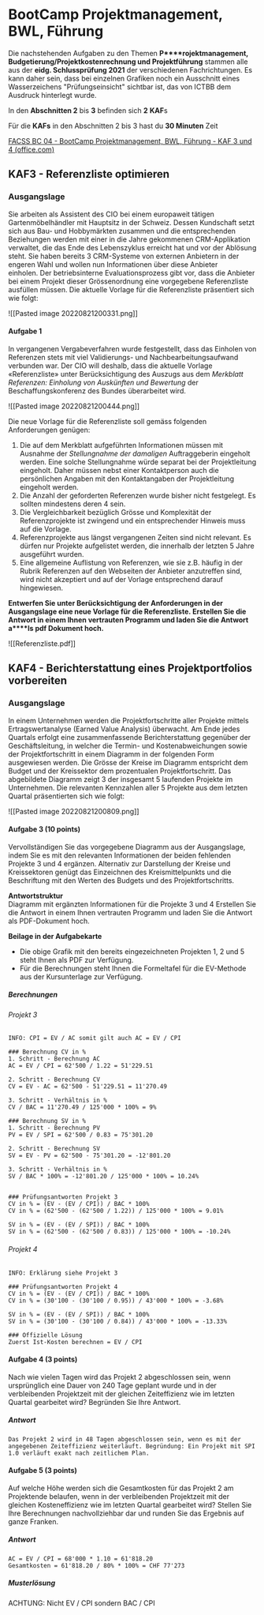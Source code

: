 # BootCamp Projektmanagement, BWL, Führung
Die nachstehenden Aufgaben zu den Themen **P****rojektmanagement, Budgetierung/Projektkostenrechnung und Projektführung** stammen alle aus der **eidg. Schlussprüfung 2021** der verschiedenen Fachrichtungen. Es kann daher sein, dass bei einzelnen Grafiken noch ein Ausschnitt eines Wasserzeichens "Prüfungseinsicht" sichtbar ist, das von ICTBB dem Ausdruck hinterlegt wurde.  
  
In den **Abschnitten 2** bis **3** befinden sich **2** **KAF**s  
  
Für die **KAFs** in den Abschnitten 2 bis 3 hast du **30 Minuten** Zeit

[FACSS BC 04 - BootCamp Projektmanagement, BWL, Führung - KAF 3 und 4 (office.com)](https://forms.office.com/pages/responsepage.aspx?id=KD8PHtdlokW6B_SGKKJ1dH4d0fqCZT1LhCGBv9QciOtUOFAwVUgwSTRVRkJaNzQ2WUxaSjZZQkxaVy4u)

## **KAF3 - Referenzliste optimieren**

### **Ausgangslage**  
Sie arbeiten als Assistent des CIO bei einem europaweit tätigen Gartenmöbelhändler mit Hauptsitz in der Schweiz. Dessen Kundschaft setzt sich aus Bau- und Hobbymärkten zusammen und die entsprechenden Beziehungen werden mit einer in die Jahre gekommenen CRM-Applikation verwaltet, die das Ende des Lebenszyklus erreicht hat und vor der Ablösung steht. Sie haben bereits 3 CRM-Systeme von externen Anbietern in der engeren Wahl und wollen nun Informationen über diese Anbieter einholen. Der betriebsinterne Evaluationsprozess gibt vor, dass die Anbieter bei einem Projekt dieser Grössenordnung eine vorgegebene Referenzliste ausfüllen müssen. Die aktuelle Vorlage für die Referenzliste präsentiert sich wie folgt:

![[Pasted image 20220821200331.png]]

#### Aufgabe 1
In vergangenen Vergabeverfahren wurde festgestellt, dass das Einholen von Referenzen stets mit viel Validierungs- und Nachbearbeitungsaufwand verbunden war. Der CIO will deshalb, dass die aktuelle Vorlage «Referenzliste» unter Berücksichtigung des Auszugs aus dem _Merkblatt Referenzen: Einholung von Auskünften und Bewertung_ der Beschaffungskonferenz des Bundes überarbeitet wird.

![[Pasted image 20220821200444.png]]

Die neue Vorlage für die Referenzliste soll gemäss folgenden Anforderungen genügen:  

1. Die auf dem Merkblatt aufgeführten Informationen müssen mit Ausnahme der _Stellungnahme der damaligen_ Auftraggeberin eingeholt werden. Eine solche Stellungnahme würde separat bei der Projektleitung eingeholt. Daher müssen nebst einer Kontaktperson auch die persönlichen Angaben mit den Kontaktangaben der Projektleitung eingeholt werden.
2. Die Anzahl der geforderten Referenzen wurde bisher nicht festgelegt. Es sollten mindestens deren 4 sein.
3. Die Vergleichbarkeit bezüglich Grösse und Komplexität der Referenzprojekte ist zwingend und ein entsprechender Hinweis muss auf die Vorlage.
4. Referenzprojekte aus längst vergangenen Zeiten sind nicht relevant. Es dürfen nur Projekte aufgelistet werden, die innerhalb der letzten 5 Jahre ausgeführt wurden.
5. Eine allgemeine Auflistung von Referenzen, wie sie z.B. häufig in der Rubrik Referenzen auf den Webseiten der Anbieter anzutreffen sind, wird nicht akzeptiert und auf der Vorlage entsprechend darauf hingewiesen.

**Entwerfen Sie unter Berücksichtigung der Anforderungen in der Ausgangslage eine neue Vorlage für die Referenzliste. Erstellen Sie die Antwort in einem Ihnen vertrauten Programm und laden Sie die Antwort a****ls pdf Dokument hoch.**

![[Referenzliste.pdf]]

## **KAF4 - Berichterstattung eines Projektportfolios vorbereiten**

### Ausgangslage
In einem Unternehmen werden die Projektfortschritte aller Projekte mittels Ertragswertanalyse (Earned Value Analysis) überwacht. Am Ende jedes Quartals erfolgt eine zusammenfassende Berichterstattung gegenüber der Geschäftsleitung, in welcher die Termin- und Kostenabweichungen sowie der Projektfortschritt in einem Diagramm in der folgenden Form ausgewiesen werden. Die Grösse der Kreise im Diagramm entspricht dem Budget und der Kreissektor dem prozentualen Projektfortschritt. Das abgebildete Diagramm zeigt 3 der insgesamt 5 laufenden Projekte im Unternehmen. Die relevanten Kennzahlen aller 5 Projekte aus dem letzten Quartal präsentierten sich wie folgt:

![[Pasted image 20220821200809.png]]

#### Aufgabe 3 (10 points)
Vervollständigen Sie das vorgegebene Diagramm aus der Ausgangslage, indem Sie es mit den relevanten Informationen der beiden fehlenden Projekte 3 und 4 ergänzen. Alternativ zur Darstellung der Kreise und Kreissektoren genügt das Einzeichnen des Kreismittelpunkts und die Beschriftung mit den Werten des Budgets und des Projektfortschritts.   

**Antwortstruktur**  
Diagramm mit ergänzten Informationen für die Projekte 3 und 4 Erstellen Sie die Antwort in einem Ihnen vertrauten Programm und laden Sie die Antwort als PDF-Dokument hoch.  
  
**Beilage in der Aufgabekarte**
- Die obige Grafik mit den bereits eingezeichneten Projekten 1, 2 und 5 steht Ihnen als PDF zur Verfügung.
- Für die Berechnungen steht Ihnen die Formeltafel für die EV-Methode aus der Kursunterlage zur Verfügung.

##### Berechnungen
###### Projekt 3
```
INFO: CPI = EV / AC somit gilt auch AC = EV / CPI

### Berechnung CV in %
1. Schritt - Berechnung AC
AC = EV / CPI = 62'500 / 1.22 = 51'229.51

2. Schritt - Berechnung CV
CV = EV - AC = 62'500 - 51'229.51 = 11'270.49

3. Schritt - Verhältnis in %
CV / BAC = 11'270.49 / 125'000 * 100% = 9%

### Berechnung SV in %
1. Schritt - Berechnung PV
PV = EV / SPI = 62'500 / 0.83 = 75'301.20

2. Schritt - Berechnung SV
SV = EV - PV = 62'500 - 75'301.20 = -12'801.20

3. Schritt - Verhältnis in %
SV / BAC * 100% = -12'801.20 / 125'000 * 100% = 10.24%


### Prüfungsantworten Projekt 3
CV in % = (EV - (EV / CPI)) / BAC * 100%
CV in % = (62'500 - (62'500 / 1.22)) / 125'000 * 100% = 9.01%

SV in % = (EV - (EV / SPI)) / BAC * 100%
SV in % = (62'500 - (62'500 / 0.83)) / 125'000 * 100% = -10.24%

```

###### Projekt 4
```
INFO: Erklärung siehe Projekt 3

### Prüfungsantworten Projekt 4
CV in % = (EV - (EV / CPI)) / BAC * 100%
CV in % = (30'100 - (30'100 / 0.95)) / 43'000 * 100% = -3.68%

SV in % = (EV - (EV / SPI)) / BAC * 100%
SV in % = (30'100 - (30'100 / 0.84)) / 43'000 * 100% = -13.33%

### Offizielle Lösung
Zuerst Ist-Kosten berechnen = EV / CPI 

```

#### Aufgabe 4 (3 points)
Nach wie vielen Tagen wird das Projekt 2 abgeschlossen sein, wenn ursprünglich eine Dauer von 240 Tage geplant wurde und in der verbleibenden Projektzeit mit der gleichen Zeiteffizienz wie im letzten Quartal gearbeitet wird? Begründen Sie Ihre Antwort.

##### Antwort
`Das Projekt 2 wird in 48 Tagen abgeschlossen sein, wenn es mit der angegebenen Zeiteffizienz weiterläuft. Begründung: Ein Projekt mit SPI 1.0 verläuft exakt nach zeitlichem Plan.`

#### Aufgabe 5 (3 points)
Auf welche Höhe werden sich die Gesamtkosten für das Projekt 2 am Projektende belaufen, wenn in der verbleibenden Projektzeit mit der gleichen Kosteneffizienz wie im letzten Quartal gearbeitet wird? Stellen Sie Ihre Berechnungen nachvollziehbar dar und runden Sie das Ergebnis auf ganze Franken.

##### Antwort
```
AC = EV / CPI = 68'000 * 1.10 = 61'818.20
Gesamtkosten = 61'818.20 / 80% * 100% = CHF 77'273
```

##### Musterlösung
ACHTUNG: Nicht EV / CPI sondern BAC / CPI 
```

```